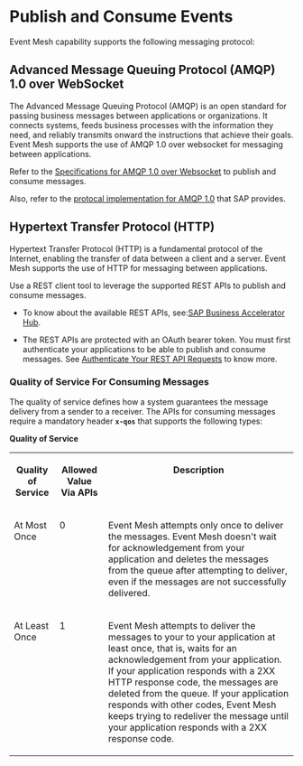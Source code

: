 <!-- loio8e296d9e3e714505b9aa494343fa7cae -->

# Publish and Consume Events

Event Mesh capability supports the following messaging protocol:



<a name="loio8e296d9e3e714505b9aa494343fa7cae__section_v15_hn3_4bc"/>

## Advanced Message Queuing Protocol \(AMQP\) 1.0 over WebSocket

The Advanced Message Queuing Protocol \(AMQP\) is an open standard for passing business messages between applications or organizations. It connects systems, feeds business processes with the information they need, and reliably transmits onward the instructions that achieve their goals. Event Mesh supports the use of AMQP 1.0 over websocket for messaging between applications.

Refer to the [Specifications for AMQP 1.0 over Websocket](https://docs.oasis-open.org/amqp-bindmap/amqp-wsb/v1.0/amqp-wsb-v1.0.html) to publish and consume messages.

Also, refer to the [protocal implementation for AMQP 1.0](https://www.npmjs.com/package/@sap/xb-msg-amqp-v100) that SAP provides.



<a name="loio8e296d9e3e714505b9aa494343fa7cae__section_rwx_fyr_ldc"/>

## Hypertext Transfer Protocol \(HTTP\)

Hypertext Transfer Protocol \(HTTP\) is a fundamental protocol of the Internet, enabling the transfer of data between a client and a server. Event Mesh supports the use of HTTP for messaging between applications.

Use a REST client tool to leverage the supported REST APIs to publish and consume messages.

-   To know about the available REST APIs, see:[SAP Business Accelerator Hub](https://api.sap.com/).

-   The REST APIs are protected with an OAuth bearer token. You must first authenticate your applications to be able to publish and consume messages. See [Authenticate Your REST API Requests](authenticate-your-rest-api-requests-027e47a.md) to know more.




### Quality of Service For Consuming Messages

The quality of service defines how a system guarantees the message delivery from a sender to a receiver. The APIs for consuming messages require a mandatory header **`x-qos`** that supports the following types:

**Quality of Service**


<table>
<tr>
<th valign="top">

Quality of Service

</th>
<th valign="top">

Allowed Value Via APIs

</th>
<th valign="top">

Description

</th>
</tr>
<tr>
<td valign="top">

At Most Once

</td>
<td valign="top">

0

</td>
<td valign="top">

Event Mesh attempts only once to deliver the messages. Event Mesh doesn't wait for acknowledgement from your application and deletes the messages from the queue after attempting to deliver, even if the messages are not successfully delivered.

</td>
</tr>
<tr>
<td valign="top">

At Least Once

</td>
<td valign="top">

1

</td>
<td valign="top">

Event Mesh attempts to deliver the messages to your to your application at least once, that is, waits for an acknowledgement from your application. If your application responds with a 2XX HTTP response code, the messages are deleted from the queue. If your application responds with other codes, Event Mesh keeps trying to redeliver the message until your application responds with a 2XX response code.

</td>
</tr>
</table>

